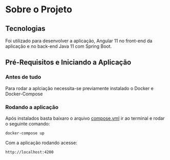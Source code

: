 # Sobre o Projeto

## Tecnologias
Foi utilizado para desenvolver a aplicação, Angular 11 no front-end da aplicação e no back-end Java 11 com Spring Boot.

## Pré-Requisitos e Iniciando a Aplicação
### Antes de tudo
Para rodar a aplciação necessita-se previamente instalado o Docker e Docker-Compose
### Rodando a aplicação
Após instalados basta baixaro o arquivo [compose.yml](https://github.com/Erivelto47/form-challenge-angular-java/blob/master/docker-compose.yml) ir ao terminal e rodar o seguinte comando:

`docker-compose up`

Com a aplicação rodando acesse:

`http://localhost:4200`

